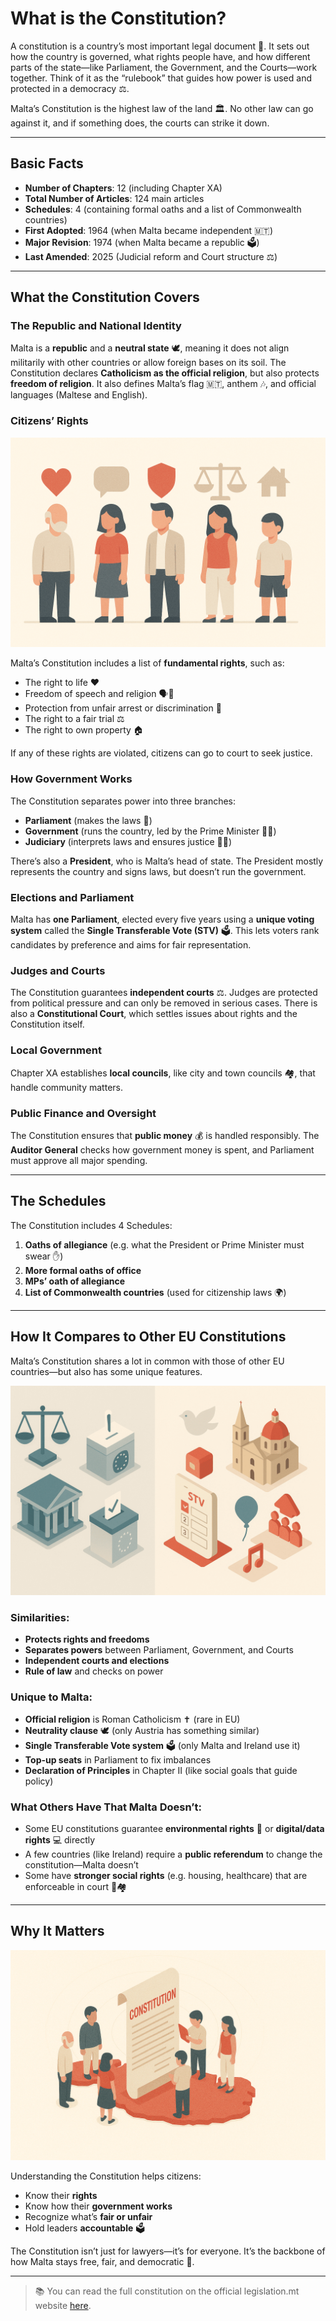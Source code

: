 # What is the Constitution?

A constitution is a country’s most important legal document 📜. It sets out how the country is governed, what rights people have, and how different parts of the state—like Parliament, the Government, and the Courts—work together. Think of it as the “rulebook” that guides how power is used and protected in a democracy ⚖️.

Malta’s Constitution is the highest law of the land 🏛️. No other law can go against it, and if something does, the courts can strike it down.

---

## Basic Facts

- **Number of Chapters**: 12 (including Chapter XA)
- **Total Number of Articles**: 124 main articles
- **Schedules**: 4 (containing formal oaths and a list of Commonwealth countries)
- **First Adopted**: 1964 (when Malta became independent 🇲🇹)
- **Major Revision**: 1974 (when Malta became a republic 🗳️)
- **Last Amended**: 2025 (Judicial reform and Court structure ⚖️)

---

## What the Constitution Covers

### **The Republic and National Identity**

Malta is a **republic** and a **neutral state** 🕊️, meaning it does not align militarily with other countries or allow foreign bases on its soil. The Constitution declares **Catholicism as the official religion**, but also protects **freedom of religion**. It also defines Malta’s flag 🇲🇹, anthem 🎶, and official languages (Maltese and English).

### **Citizens’ Rights**

![Citizens’ Rights Illustration](../../images/citizen-rights.png)

Malta’s Constitution includes a list of **fundamental rights**, such as:

- The right to life ❤️
- Freedom of speech and religion 🗣️🙏
- Protection from unfair arrest or discrimination 🚫
- The right to a fair trial ⚖️
- The right to own property 🏠

If any of these rights are violated, citizens can go to court to seek justice.

### **How Government Works**

The Constitution separates power into three branches:

- **Parliament** (makes the laws 📜)
- **Government** (runs the country, led by the Prime Minister 👨‍💼)
- **Judiciary** (interprets laws and ensures justice 👩‍⚖️)

There’s also a **President**, who is Malta’s head of state. The President mostly represents the country and signs laws, but doesn’t run the government.

### **Elections and Parliament**

Malta has **one Parliament**, elected every five years using a **unique voting system** called the **Single Transferable Vote (STV)** 🗳️. This lets voters rank candidates by preference and aims for fair representation.

### **Judges and Courts**

The Constitution guarantees **independent courts** ⚖️. Judges are protected from political pressure and can only be removed in serious cases. There is also a **Constitutional Court**, which settles issues about rights and the Constitution itself.

### **Local Government**

Chapter XA establishes **local councils**, like city and town councils 🏘️, that handle community matters.

### **Public Finance and Oversight**

The Constitution ensures that **public money** 💰 is handled responsibly. The **Auditor General** checks how government money is spent, and Parliament must approve all major spending.

---

## The Schedules

The Constitution includes 4 Schedules:

1. **Oaths of allegiance** (e.g. what the President or Prime Minister must swear ✋)
2. **More formal oaths of office**
3. **MPs’ oath of allegiance**
4. **List of Commonwealth countries** (used for citizenship laws 🌍)

---

## How It Compares to Other EU Constitutions

Malta’s Constitution shares a lot in common with those of other EU countries—but also has some unique features.

![Constitution Differences Illustration](../../images/constitution-differences.png)

### Similarities:

- **Protects rights and freedoms**
- **Separates powers** between Parliament, Government, and Courts
- **Independent courts and elections**
- **Rule of law** and checks on power

### Unique to Malta:

- **Official religion** is Roman Catholicism ✝️ (rare in EU)
- **Neutrality clause** 🕊️ (only Austria has something similar)
- **Single Transferable Vote system** 🗳️ (only Malta and Ireland use it)
- **Top-up seats** in Parliament to fix imbalances
- **Declaration of Principles** in Chapter II (like social goals that guide policy)

### What Others Have That Malta Doesn’t:

- Some EU constitutions guarantee **environmental rights** 🌱 or **digital/data rights** 💻 directly
- A few countries (like Ireland) require a **public referendum** to change the constitution—Malta doesn’t
- Some have **stronger social rights** (e.g. housing, healthcare) that are enforceable in court 🏥🏘️

---

## Why It Matters

![Malta Island Constitution Illustration](../../images/malta-island-constitution.png)

Understanding the Constitution helps citizens:

- Know their **rights**
- Know how their **government works**
- Recognize what’s **fair or unfair**
- Hold leaders **accountable** 🗳️

The Constitution isn’t just for lawyers—it’s for everyone. It’s the backbone of how Malta stays free, fair, and democratic 💪.

---

> 📚 You can read the full constitution on the official legislation.mt website [here](https://legislation.mt/eli/const/eng).
